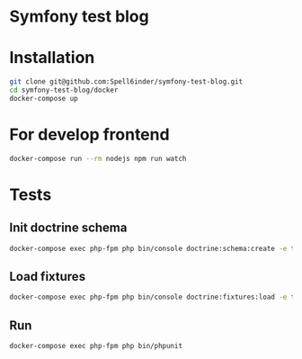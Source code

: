 Symfony test blog
=================

# Installation
```bash
git clone git@github.com:Spell6inder/symfony-test-blog.git
cd symfony-test-blog/docker
docker-compose up
```

# For develop frontend

```bash
docker-compose run --rm nodejs npm run watch
```

# Tests

## Init doctrine schema

```bash
docker-compose exec php-fpm php bin/console doctrine:schema:create -e test -n
```

## Load fixtures

```bash
docker-compose exec php-fpm php bin/console doctrine:fixtures:load -e test -n
```

## Run

```bash
docker-compose exec php-fpm php bin/phpunit
```
